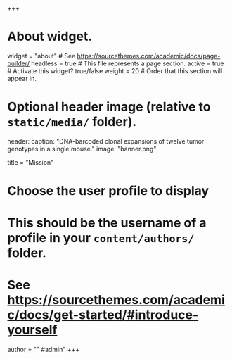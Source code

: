 +++
# About widget.
widget = "about"  # See https://sourcethemes.com/academic/docs/page-builder/
headless = true  # This file represents a page section.
active = true  # Activate this widget? true/false
weight = 20  # Order that this section will appear in.


# Optional header image (relative to `static/media/` folder).
header:
  caption: "DNA-barcoded clonal expansions of twelve tumor genotypes in a single mouse."
  image: "banner.png"

title = "Mission"
# Choose the user profile to display
# This should be the username of a profile in your `content/authors/` folder.
# See https://sourcethemes.com/academic/docs/get-started/#introduce-yourself
author = "" 
#admin"
+++
